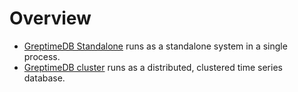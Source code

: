 # Overview

- [GreptimeDB Standalone](greptimedb-standalone.md) runs as a standalone system in a single process.
- [GreptimeDB cluster](greptimedb-cluster.md) runs as a distributed, clustered time series database.
